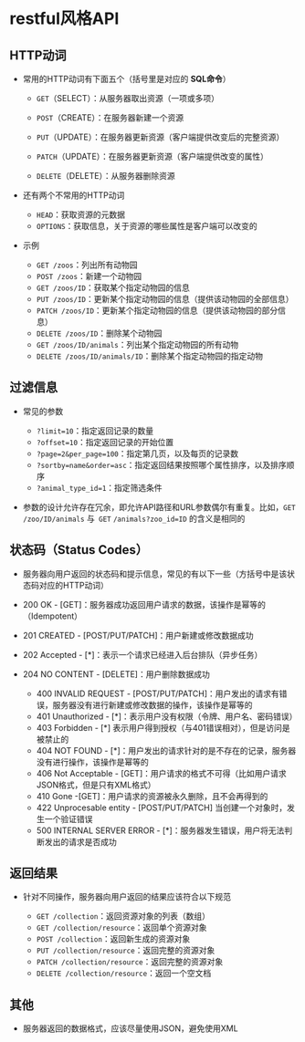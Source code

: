 # restful风格API

## HTTP动词

+ 常用的HTTP动词有下面五个（括号里是对应的 **SQL命令**）

  + `GET`（SELECT）：从服务器取出资源（一项或多项）

  + `POST`（CREATE）：在服务器新建一个资源

  + `PUT`（UPDATE）：在服务器更新资源（客户端提供改变后的完整资源）

  + `PATCH`（UPDATE）：在服务器更新资源（客户端提供改变的属性）

  + `DELETE`（DELETE）：从服务器删除资源

+ 还有两个不常用的HTTP动词

  + `HEAD`：获取资源的元数据
  + `OPTIONS`：获取信息，关于资源的哪些属性是客户端可以改变的

+ 示例

  + `GET /zoos`：列出所有动物园
  + `POST /zoos`：新建一个动物园
  + `GET /zoos/ID`：获取某个指定动物园的信息
  + `PUT /zoos/ID`：更新某个指定动物园的信息（提供该动物园的全部信息）
  + `PATCH /zoos/ID`：更新某个指定动物园的信息（提供该动物园的部分信息）
  + `DELETE /zoos/ID`：删除某个动物园
  + `GET /zoos/ID/animals`：列出某个指定动物园的所有动物
  + `DELETE /zoos/ID/animals/ID`：删除某个指定动物园的指定动物

## 过滤信息

+ 常见的参数

  + `?limit=10`：指定返回记录的数量
  + `?offset=10`：指定返回记录的开始位置
  + `?page=2&per_page=100`：指定第几页，以及每页的记录数
  + `?sortby=name&order=asc`：指定返回结果按照哪个属性排序，以及排序顺序
  + `?animal_type_id=1`：指定筛选条件

+ 参数的设计允许存在冗余，即允许API路径和URL参数偶尔有重复。比如，`GET` `/zoo/ID/animals` 与` GET` `/animals?zoo_id=ID` 的含义是相同的

## 状态码（Status Codes）

+ 服务器向用户返回的状态码和提示信息，常见的有以下一些（方括号中是该状态码对应的HTTP动词）

+ 200 OK - [GET]：服务器成功返回用户请求的数据，该操作是幂等的（Idempotent）
+ 201 CREATED - [POST/PUT/PATCH]：用户新建或修改数据成功
+ 202 Accepted - [*]：表示一个请求已经进入后台排队（异步任务）
+ 204 NO CONTENT - [DELETE]：用户删除数据成功
  + 400 INVALID REQUEST - [POST/PUT/PATCH]：用户发出的请求有错误，服务器没有进行新建或修改数据的操作，该操作是幂等的
  + 401 Unauthorized - [*]：表示用户没有权限（令牌、用户名、密码错误）
  + 403 Forbidden - [*] 表示用户得到授权（与401错误相对），但是访问是被禁止的
  + 404 NOT FOUND - [*]：用户发出的请求针对的是不存在的记录，服务器没有进行操作，该操作是幂等的
  + 406 Not Acceptable - [GET]：用户请求的格式不可得（比如用户请求JSON格式，但是只有XML格式）
  + 410 Gone -[GET]：用户请求的资源被永久删除，且不会再得到的
  + 422 Unprocesable entity - [POST/PUT/PATCH] 当创建一个对象时，发生一个验证错误
  + 500 INTERNAL SERVER ERROR - [*]：服务器发生错误，用户将无法判断发出的请求是否成功

## 返回结果

+ 针对不同操作，服务器向用户返回的结果应该符合以下规范

  + `GET /collection`：返回资源对象的列表（数组）
  + `GET /collection/resource`：返回单个资源对象
  + `POST /collection`：返回新生成的资源对象
  + `PUT /collection/resource`：返回完整的资源对象
  + `PATCH /collection/resource`：返回完整的资源对象
  + `DELETE /collection/resource`：返回一个空文档

## 其他

+ 服务器返回的数据格式，应该尽量使用JSON，避免使用XML

